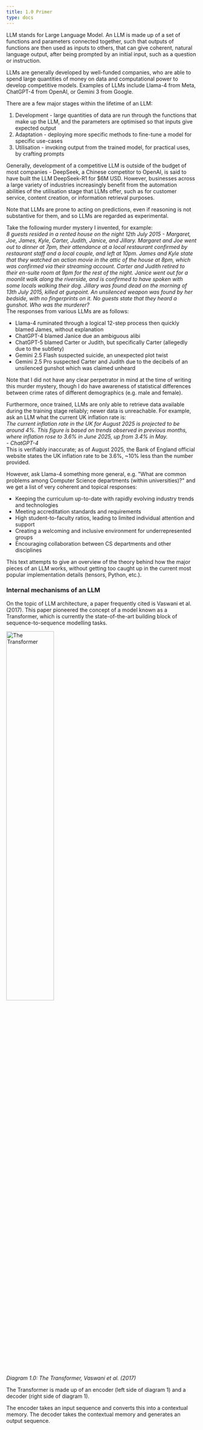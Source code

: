 ```yaml
---
title: 1.0 Primer
type: docs
---
```


LLM stands for Large Language Model. An LLM is made up of a set of functions and parameters connected together, such that outputs of functions are then used as inputs to others, that can give coherent, natural language output, after being prompted by an initial input, such as a question or instruction.

LLMs are generally developed by well-funded companies, who are able to spend large quantities of money on data and computational power to develop competitive models. Examples of LLMs include Llama-4 from Meta, ChatGPT-4 from OpenAI, or Gemini 3 from Google.

There are a few major stages within the lifetime of an LLM:

1. Development \- large quantities of data are run through the functions that make up the LLM, and the parameters are optimised so that inputs give expected output  
2. Adaptation \- deploying more specific methods to fine-tune a model for specific use-cases  
3. Utilisation \- invoking output from the trained model, for practical uses, by crafting prompts

Generally, development of a competitive LLM is outside of the budget of most companies \- DeepSeek, a Chinese competitor to OpenAI, is said to have built the LLM DeepSeek-R1 for $6M USD. However, businesses across a large variety of industries increasingly benefit from the automation abilities of the utilisation stage that LLMs offer, such as for customer service, content creation, or information retrieval purposes.

Note that LLMs are prone to acting on predictions, even if reasoning is not substantive for them, and so LLMs are regarded as experimental.

Take the following murder mystery I invented, for example:  
*8 guests resided in a rented house on the night 12th July 2015 \- Margaret, Joe, James, Kyle, Carter, Judith, Janice, and Jillary. Margaret and Joe went out to dinner at 7pm, their attendance at a local restaurant confirmed by restaurant staff and a local couple, and left at 10pm. James and Kyle state that they watched an action movie in the attic of the house at 8pm, which was confirmed via their streaming account. Carter and Judith retired to their en-suite room at 9pm for the rest of the night. Janice went out for a moonlit walk along the riverside, and is confirmed to have spoken with some locals walking their dog. Jillary was found dead on the morning of 13th July 2015, killed at gunpoint. An unsilenced weapon was found by her bedside, with no fingerprints on it. No guests state that they heard a gunshot. Who was the murderer?*  
The responses from various LLMs are as follows:

* Llama-4 ruminated through a logical 12-step process then quickly blamed James, without explanation  
* ChatGPT-4 blamed Janice due an ambiguous alibi  
* ChatGPT-5 blamed Carter or Judith, but specifically Carter (allegedly due to the subtlety)  
* Gemini 2.5 Flash suspected suicide, an unexpected plot twist  
* Gemini 2.5 Pro suspected Carter and Judith due to the decibels of an unsilenced gunshot which was claimed unheard

Note that I did not have any clear perpetrator in mind at the time of writing this murder mystery, though I do have awareness of statistical differences between crime rates of different demographics (e.g. male and female).

Furthermore, once trained, LLMs are only able to retrieve data available during the training stage reliably; newer data is unreachable. For example, ask an LLM what the current UK inflation rate is:  
*The current inflation rate in the UK for August 2025 is projected to be around 4%. This figure is based on trends observed in previous months, where inflation rose to 3.6% in June 2025, up from 3.4% in May.*  
*\- ChatGPT-4*  
This is verifiably inaccurate; as of August 2025, the Bank of England official website states the UK inflation rate to be 3.6%, \~10% less than the number provided.

However, ask Llama-4 something more general, e.g. "What are common problems among Computer Science departments (within universities)?" and we get a list of very coherent and topical responses:

* Keeping the curriculum up-to-date with rapidly evolving industry trends and technologies  
* Meeting accreditation standards and requirements  
* High student-to-faculty ratios, leading to limited individual attention and support  
* Creating a welcoming and inclusive environment for underrepresented groups  
* Encouraging collaboration between CS departments and other disciplines

This text attempts to give an overview of the theory behind how the major pieces of an LLM works, without getting too caught up in the current most popular implementation details (tensors, Python, etc.).

### Internal mechanisms of an LLM

On the topic of LLM architecture, a paper frequently cited is Vaswani et al. (2017). This paper pioneered the concept of a model known as a Transformer, which is currently the state-of-the-art building block of sequence-to-sequence modelling tasks. 

<img src="/img/transformer-vaswani.png" alt="The Transformer" width="50%"/>

*Diagram 1.0: The Transformer, Vaswani et al. (2017)*

The Transformer is made up of an encoder (left side of diagram 1\) and a decoder (right side of diagram 1).

The encoder takes an input sequence and converts this into a contextual memory. The decoder takes the contextual memory and generates an output sequence.
